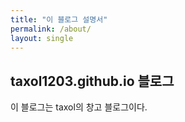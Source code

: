 ```yaml
---
title: "이 블로그 설명서"
permalink: /about/
layout: single
---
```


## taxol1203.github.io 블로그

이 블로그는 taxol의 창고 블로그이다.
